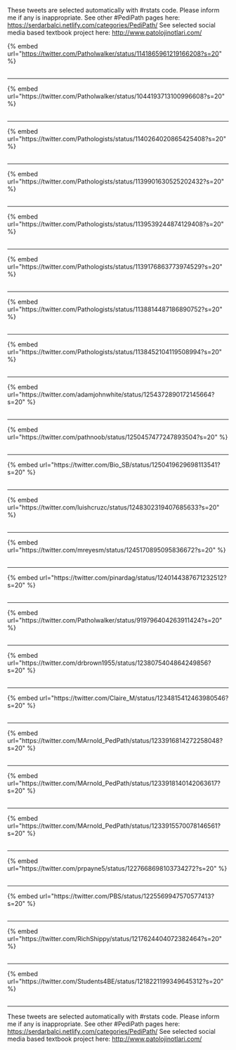 

These tweets are selected automatically with #rstats code. Please inform me if any is inappropriate.
See other #PediPath pages here: https://serdarbalci.netlify.com/categories/PediPath/ 
See selected social media based textbook project here: http://www.patolojinotlari.com/

{% embed url="https://twitter.com/Patholwalker/status/1141865961219166208?s=20" %}<br>
<br>
<hr>
{% embed url="https://twitter.com/Patholwalker/status/1044193713100996608?s=20" %}<br>
<br>
<hr>
{% embed url="https://twitter.com/Pathologists/status/1140264020865425408?s=20" %}<br>
<br>
<hr>
{% embed url="https://twitter.com/Pathologists/status/1139901630525202432?s=20" %}<br>
<br>
<hr>
{% embed url="https://twitter.com/Pathologists/status/1139539244874129408?s=20" %}<br>
<br>
<hr>
{% embed url="https://twitter.com/Pathologists/status/1139176863773974529?s=20" %}<br>
<br>
<hr>
{% embed url="https://twitter.com/Pathologists/status/1138814487186890752?s=20" %}<br>
<br>
<hr>
{% embed url="https://twitter.com/Pathologists/status/1138452104119508994?s=20" %}<br>
<br>
<hr>
{% embed url="https://twitter.com/adamjohnwhite/status/1254372890172145664?s=20" %}<br>
<br>
<hr>
{% embed url="https://twitter.com/pathnoob/status/1250457477247893504?s=20" %}<br>
<br>
<hr>
{% embed url="https://twitter.com/Bio_SB/status/1250419629698113541?s=20" %}<br>
<br>
<hr>
{% embed url="https://twitter.com/luishcruzc/status/1248302319407685633?s=20" %}<br>
<br>
<hr>
{% embed url="https://twitter.com/mreyesm/status/1245170895095836672?s=20" %}<br>
<br>
<hr>
{% embed url="https://twitter.com/pinardag/status/1240144387671232512?s=20" %}<br>
<br>
<hr>
{% embed url="https://twitter.com/Patholwalker/status/919796404263911424?s=20" %}<br>
<br>
<hr>
{% embed url="https://twitter.com/drbrown1955/status/1238075404864249856?s=20" %}<br>
<br>
<hr>
{% embed url="https://twitter.com/Claire_M/status/1234815412463980546?s=20" %}<br>
<br>
<hr>
{% embed url="https://twitter.com/MArnold_PedPath/status/1233916814272258048?s=20" %}<br>
<br>
<hr>
{% embed url="https://twitter.com/MArnold_PedPath/status/1233918140142063617?s=20" %}<br>
<br>
<hr>
{% embed url="https://twitter.com/MArnold_PedPath/status/1233915570078146561?s=20" %}<br>
<br>
<hr>
{% embed url="https://twitter.com/prpayne5/status/1227668698103734272?s=20" %}<br>
<br>
<hr>
{% embed url="https://twitter.com/PBS/status/1225569947570577413?s=20" %}<br>
<br>
<hr>
{% embed url="https://twitter.com/RichShippy/status/1217624404072382464?s=20" %}<br>
<br>
<hr>
{% embed url="https://twitter.com/Students4BE/status/1218221199349645312?s=20" %}<br>
<br>
<hr>


These tweets are selected automatically with #rstats code. Please inform me if any is inappropriate.
See other #PediPath pages here: https://serdarbalci.netlify.com/categories/PediPath/ 
See selected social media based textbook project here: http://www.patolojinotlari.com/
